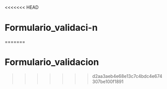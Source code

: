 <<<<<<< HEAD
# Formulario_validaci-n
=======
# Formulario_validacion
>>>>>>> d2aa3aeb4e68e13c7c4bdc4e674307be100f1891
